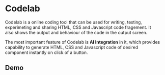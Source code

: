 # Codelab

Codelab is a online coding tool that can be used for writing, testing, experimeting and sharing HTML, CSS and Javascript code fragement. It also shows the output and behaviour of the code in the output screen. 

The most important feature of Codelab is **AI Integration** in it, which provides capability to generate HTML, CSS and Javascript code of desired component instantly on click of a button.

## Demo
